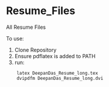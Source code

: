 # Resume_Files
All Resume Files


To use:

1. Clone Repository
2. Ensure pdflatex is added to PATH
3. run:

``` 
    latex DeepanDas_Resume_long.tex 
    dvipdfm DeepanDas_Resume_long.dvi 
```
